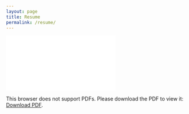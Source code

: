```yaml
---
layout: page
title: Resume
permalink: /resume/
---
```


<object data="/resume.pdf" type="application/pdf" width="830px" height="1130px">
    <embed src="/resume.pdf">
        <p>This browser does not support PDFs. Please download the PDF to view it: <a href="/resume.pdf">Download PDF</a>.</p>
    </embed>
</object>